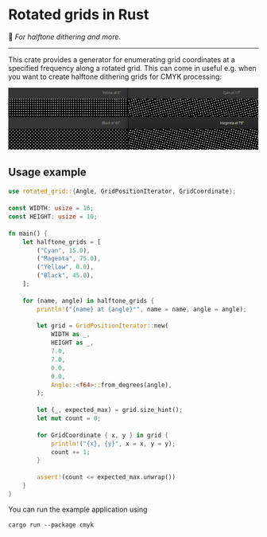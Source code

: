 # Rotated grids in Rust

🎨 _For halftone dithering and more._

---

This crate provides a generator for enumerating grid coordinates at a specified frequency along a rotated grid.
This can come in useful e.g. when you want to create halftone dithering grids for CMYK processing:

<div align="center" style="text-align: center">
    <img src="readme/grid.png" alt="CMYK grid examples" />
</div>

## Usage example

```rust
use rotated_grid::{Angle, GridPositionIterator, GridCoordinate};

const WIDTH: usize = 16;
const HEIGHT: usize = 10;

fn main() {
    let halftone_grids = [
        ("Cyan", 15.0),
        ("Magenta", 75.0),
        ("Yellow", 0.0),
        ("Black", 45.0),
    ];
    
    for (name, angle) in halftone_grids {
        println!("{name} at {angle}°", name = name, angle = angle);
    
        let grid = GridPositionIterator::new(
            WIDTH as _,
            HEIGHT as _,
            7.0,
            7.0,
            0.0,
            0.0,
            Angle::<f64>::from_degrees(angle),
        );
    
        let (_, expected_max) = grid.size_hint();
        let mut count = 0;
    
        for GridCoordinate { x, y } in grid {
            println!("{x}, {y}", x = x, y = y);
            count += 1;
        }
    
        assert!(count <= expected_max.unwrap())
    }
}
```

You can run the example application using

```shell
cargo run --package cmyk
```
